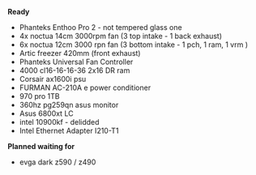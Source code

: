 **Ready**
- Phanteks Enthoo Pro 2 - not tempered glass one
- 4x noctua 14cm 3000rpm fan (3 top intake - 1 back exhaust)
- 6x noctua 12cm 3000 rpn fan (3 bottom intake - 1 pch, 1 ram, 1 vrm )
- Artic freezer 420mm (front exhaust)
- Phanteks Universal Fan Controller
- 4000 cl16-16-16-36 2x16 DR ram
- Corsair ax1600i psu
- FURMAN AC-210A e power conditioner
- 970 pro 1TB
- 360hz pg259qn asus monitor
- Asus 6800xt LC
- intel 10900kf - delidded
- Intel Ethernet Adapter I210-T1

**Planned waiting for**
- evga dark z590 / z490
